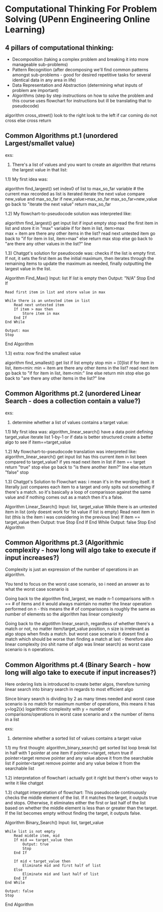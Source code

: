 # Computational Thinking For Problem Solving (UPenn Engineering Online Learning)



## 4 pillars of computational thinking:
- Decomposition (taking a complex problem and breaking it into more manageable sub-problems)
- Pattern Recognition (after decomposing we'll find common patterns amongst sub-problems - good for desired repetitive tasks for several identical data in any area in life)
- Data Representation and Abstraction (determining what inputs of problem are important)
- Algorithms (step by step instructions on how to solve the problem and this course uses flowchart for instructions but ill be translating that to pseudocode)   

algorithm cross_street()
  look to the right
  look to the left
    if car coming
      do not cross
    else
      cross
    return

## Common Algorithms pt.1 (unordered Largest/smallet value)
exs:

1) There's a list of values and you want to create an algorithm that returns the largest value in that list:

1.1) My first idea was:

algorithm find_largest()
  set index0 of list to max_so_far variable # the current max recorded as list is iterated
  iterate the next value
  compare new_value and max_so_far
  if
    new_value>max_so_far
    max_so_far=new_value
  go back to "iterate the next value"
  return max_so_far

1.2) My flowchart-to-pseudocode solution was interpreted like:

algorithm find_largest()
get input list
  if input empty
    stop
read the first item in list and store it in "max" variable
if for item in list, item>max  
  max = item
  are there any other items in the list?
    read next untested item
    go back to "if for item in list, item>max"
  else
    return max
    stop
else
  go back to "are there any other values in the list?" line

1.3) Chatgpt's solution for pseudocode was:
checks if the list is empty first. If not, it sets the first item as the initial maximum, then iterates through the remaining items to update the maximum as needed, finally outputting the largest value in the list.

Algorithm Find_Max()
    Input: list
    If list is empty then
        Output: "N/A"
        Stop
    End If
    
    Read first item in list and store value in max

    While there is an untested item in list
        Read next untested item
        If item > max then
            Store item in max
        End If
    End While

    Output: max
    Stop
End Algorithm


1.3) extra: now find the smallest value

algorithm find_smallest()
get list
  if list empty
  stop
min = [0]list
if for item in list, item<min:
  min = item
  are there any other items in the list?
    read next item
    go back to "if for item in list, item<min:" line
  else
    return min
    stop
else
    go back to "are there any other items in the list?" line

## Common Algorithms pt.2 (unordered Linear Search - does a collection contain a value?)
exs:

1) determine whether a list of values contains a target value:

1.1) My first idea was:
algorithm_linear_search()
have a data point defining target_value
iterate list 1-by-1 or if data is better structured create a better algo to see if item==target_value

1.2) My flowchart-to-pseudocode translation was interpreted like:
algorithm_linear_search()
get input list
has this current item in list been compared to target_value?
if yes
  read next item in list
  if item == target
    return "true"
    stop
  else
    go back to "is there another item?" line
else
  return "false"
  stop

1.3) Chatgpt's Solution to Flowchart was:
i mean it's in the wording itself. it literally just compares each item to a target and only spits out something if there's a match. so it's basically a loop of comparisson against the same value and if nothing comes out as a match then it's a false.

Algorithm Linear_Search()
    Input: list, target_value
    While there is an untested item in list (only doesnt work for 1st value if list is empty)
        Read next item in list (this is the item i was considering in the previous line)
        If item == target_value then
            Output: true
            Stop
        End If
    End While
    Output: false
    Stop
End Algorithm

## Common Algorithms pt.3 (Algorithmic complexity - how long will algo take to execute if input increases?)

Complexity is just an expression of the number of operations in an algorithm.

You tend to focus on the worst case scenario, so i need an answer as to what the worst case scenario is 

Going back to the algorithm find_largest, we made n-1 comparisons with n == # of items and it would always maintain no matter the linear operation performed on n - this means the # of comparissons is roughly the same as number of elements so the algorithm has linear complexity

Going back to the algotithm linear_search, regardless of whether there's a match or not, no matter item/target_value position, n size is irrelevant as algo stops when finds a match. but worst case scenario it doesnt find a match which should be worse than finding a match at last - therefore also linear complexity (no shit name of algo was linear search) as worst case scenario is n operations.

## Common Algorithms pt.4 (Binary Search - how long will algo take to execute if input increases?)

Here ordering lists is introduced to create better algos, therefore turning linear search into binary search in regards to most efficient algo

Since binary search is dividing by 2 as many times needed and worst case scenario is no match for maximum number of operations, this means it has y=log2(x) logarithmic complexity with y = number of comparisons/operations in worst case scenario and x the number of items in a list

exs:

1) determine whether a sorted list of values contains a target value

1.1) my first thought:
algorithm_binary_search()
get sorted list
loop break list in half with 1 pointer at one item
if pointer==target, return true
if pointer>target
  remove pointer and any value above it from the searchable list
if pointer<target
  remove pointer and any value below it from the searchable list

1.2) interpretation of flowchart
i actually got it right but there's other ways to write it like chatgpt

1.3) chatgpt interpretation of flowchart:
This pseudocode continuously checks the middle element of the list. If it matches the target, it outputs true and stops. Otherwise, it eliminates either the first or last half of the list based on whether the middle element is less than or greater than the target. If the list becomes empty without finding the target, it outputs false.

Algorithm Binary_Search()
    Input: list, target_value

    While list is not empty
        Read middle item, mid
        If mid == target_value then
            Output: true
            Stop
        End If

        If mid < target_value then
            Eliminate mid and first half of list
        Else
            Eliminate mid and last half of list
        End If
    End While

    Output: false
    Stop
End Algorithm
